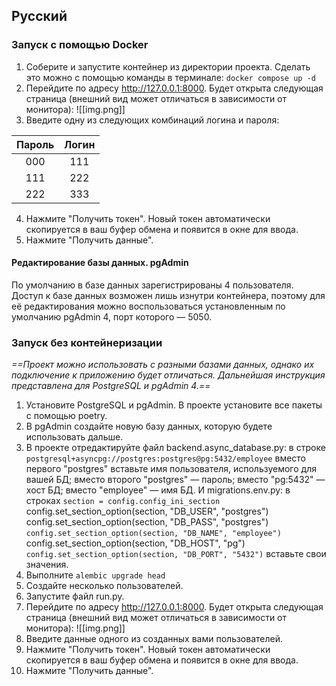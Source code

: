 ## Русский
### Запуск с помощью Docker

1. Соберите и запустите контейнер из директории проекта.
   Сделать это можно с помощью команды в терминале:
   `docker compose up -d`
2. Перейдите по адресу http://127.0.0.1:8000. Будет открыта следующая страница (внешний вид может отличаться в зависимости от монитора):
   ![[img.png]]
3. Введите одну из следующих комбинаций логина и пароля:

| Пароль | Логин |
|:------:|:-----:|
|  000   |  111  |
|  111   |  222  |
|  222   |  333  |
4. Нажмите "Получить токен". Новый токен автоматически скопируется в ваш буфер обмена и появится в окне для ввода.
5. Нажмите "Получить данные".
#### Редактирование базы данных. pgAdmin
По умолчанию в базе данных зарегистрированы 4 пользователя. Доступ к базе данных возможен лишь изнутри контейнера, поэтому для её редактирования можно воспользоваться установленным по умолчанию pgAdmin 4, порт которого — 5050.
### Запуск без контейнеризации
*==Проект можно использовать с разными базами данных, однако их подключение к приложению будет отличаться. Дальнейшая инструкция представлена для PostgreSQL и pgAdmin 4.==*
1. Установите PostgreSQL и pgAdmin. В проекте установите все пакеты с помощью poetry.
2. В pgAdmin создайте новую базу данных, которую будете использовать дальше.
3. В проекте отредактируйте файл backend.async_database.py:
   в строке
   `postgresql+asyncpg://postgres:postgres@pg:5432/employee`
   вместо первого "postgres" вставьте имя пользователя, используемого для вашей БД;
   вместо второго "postgres" — пароль;
   вместо "pg:5432" — хост БД;
   вместо "employee" — имя БД.
   И migrations.env.py:
   в строках
	`section = config.config_ini_section  
	`config.set_section_option(section, "DB_USER", "postgres") ` 
	`config.set_section_option(section, "DB_PASS", "postgres")  
	`config.set_section_option(section, "DB_NAME", "employee")  
	`config.set_section_option(section, "DB_HOST", "pg")  
	`config.set_section_option(section, "DB_PORT", "5432")`
   вставьте свои значения.
4. Выполните 
   `alembic upgrade head`
5. Создайте несколько пользователей.
6. Запустите файл run.py.
7. Перейдите по адресу http://127.0.0.1:8000. Будет открыта следующая страница (внешний вид может отличаться в зависимости от монитора):
   ![[img.png]]
8. Введите данные одного из созданных вами пользователей.
9. Нажмите "Получить токен". Новый токен автоматически скопируется в ваш буфер обмена и появится в окне для ввода.
10. Нажмите "Получить данные".
